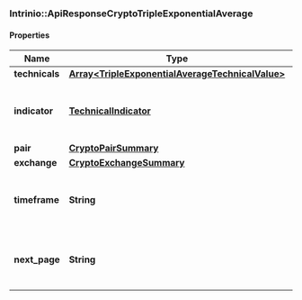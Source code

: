 ### Intrinio::ApiResponseCryptoTripleExponentialAverage

#### Properties
Name | Type | Description | Notes
------------ | ------------- | ------------- | -------------
**technicals** | [**Array&lt;TripleExponentialAverageTechnicalValue&gt;**](TripleExponentialAverageTechnicalValue.md) |  | [optional] 
**indicator** | [**TechnicalIndicator**](TechnicalIndicator.md) | The name and symbol of the technical indicator | [optional] 
**pair** | [**CryptoPairSummary**](CryptoPairSummary.md) |  | [optional] 
**exchange** | [**CryptoExchangeSummary**](CryptoExchangeSummary.md) |  | [optional] 
**timeframe** | **String** | The time interval for the crypto currency prices | [optional] 
**next_page** | **String** | The token required to request the next page of the data | [optional] 


